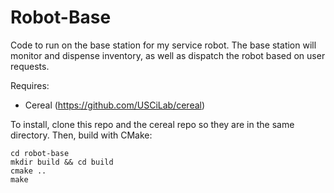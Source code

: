 Robot-Base
=========

Code to run on the base station for my service robot. The base station will monitor and dispense inventory, as well as dispatch the robot based on user requests.

Requires:
* Cereal (https://github.com/USCiLab/cereal)

To install, clone this repo and the cereal repo so they are in the same directory. Then, build with CMake:

`cd robot-base`\
`mkdir build && cd build`\
`cmake ..`\
`make`


